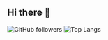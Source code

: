 ## Hi there 👋
![GitHub followers](https://img.shields.io/github/followers/Juanja1306?label=Follow&style=social)
![Top Langs](https://img.shields.io/github/languages/top/Juanja1306/Deteccion-Ceramicas)

<!--
**Juanja1306/Juanja1306** is a ✨ _special_ ✨ repository because its `README.md` (this file) appears on your GitHub profile.

Here are some ideas to get you started:

- 🔭 I’m currently working on ...
- 🌱 I’m currently learning ...
- 👯 I’m looking to collaborate on ...
- 🤔 I’m looking for help with ...
- 💬 Ask me about ...
- 📫 How to reach me: ...
- 😄 Pronouns: ...
- ⚡ Fun fact: ...
-->
